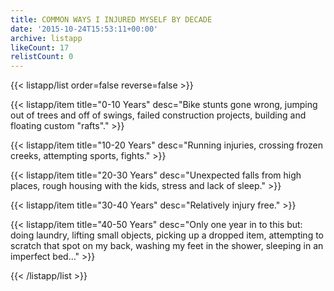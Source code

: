 ```yaml
---
title: COMMON WAYS I INJURED MYSELF BY DECADE
date: '2015-10-24T15:53:11+00:00'
archive: listapp
likeCount: 17
relistCount: 0
---
```


{{< listapp/list order=false reverse=false >}}

   {{< listapp/item title="0-10 Years"
      desc="Bike stunts gone wrong, jumping out of trees and off of swings, failed construction projects, building and floating custom \"rafts\"." >}}

   {{< listapp/item title="10-20 Years"
      desc="Running injuries, crossing frozen creeks, attempting sports, fights." >}}

   {{< listapp/item title="20-30 Years"
      desc="Unexpected falls from high places, rough housing with the kids, stress and lack of sleep." >}}

   {{< listapp/item title="30-40 Years"
      desc="Relatively injury free." >}}

   {{< listapp/item title="40-50 Years"
      desc="Only one year in to this but: doing laundry, lifting small objects, picking up a dropped item, attempting to scratch that spot on my back, washing my feet in the shower, sleeping in an imperfect bed…" >}}

{{< /listapp/list >}}
